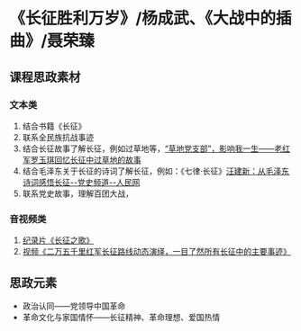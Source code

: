 # 《长征胜利万岁》/杨成武、《大战中的插曲》/聂荣臻

## 课程思政素材

### 文本类

1. 结合书籍《长征》
2. 联系全民族抗战事迹
3. 结合长征故事了解长征，例如过草地等，[“草地党支部”，影响我一生——老红军罗玉琪回忆长征中过草地的故事](http://dangshi.people.com.cn/n1/2016/0824/c85037-28662650.html)
4. 结合毛泽东关于长征的诗词了解长征，例如：《七律·长征》[汪建新：从毛泽东诗词感悟长征--党史频道--人民网](http://dangshi.people.com.cn/n1/2016/0824/c85037-28662162.html)
5. 联系党史故事，理解百团大战，
### 音视频类

1. [纪录片《长征之歌》](https://tv.cctv.com/2023/01/11/VIDEe9hOJrv5bCmJZuSW5R3B230111.shtml)
2. [视频《二万五千里红军长征路线动态演绎，一目了然所有长征中的主要事迹》](https://v.qq.com/x/page/u3226eigj79.html)

## 思政元素

- 政治认同——党领导中国革命
- 革命文化与家国情怀——长征精神、革命理想、爱国热情

